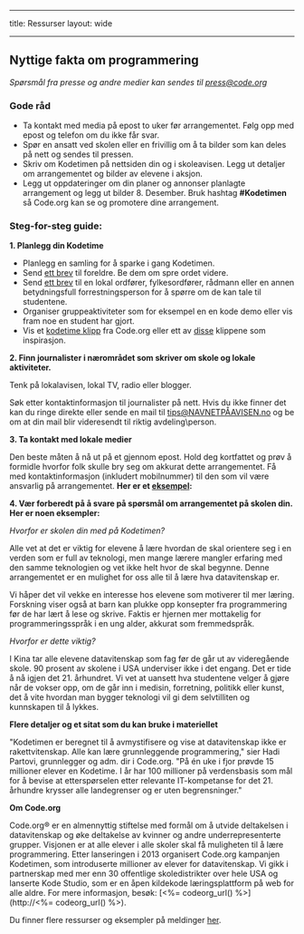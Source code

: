 * * *

title: Ressurser layout: wide

* * *

## Nyttige fakta om programmering

*Spørsmål fra presse og andre medier kan sendes til <press@code.org>*

### Gode råd

  * Ta kontakt med media på epost to uker før arrangementet. Følg opp med epost og telefon om du ikke får svar.
  * Spør en ansatt ved skolen eller en frivillig om å ta bilder som kan deles på nett og sendes til pressen.
  * Skriv om Kodetimen på nettsiden din og i skoleavisen. Legg ut detaljer om arrangementet og bilder av elevene i aksjon.
  * Legg ut oppdateringer om din planer og annonser planlagte arrangement og legg ut bilder 8. Desember. Bruk hashtag **#Kodetimen** så Code.org kan se og promotere dine arrangement.

### Steg-for-steg guide:

**1. Planlegg din Kodetime**

  * Planlegg en samling for å sparke i gang Kodetimen.
  * Send [ett brev](<%= hoc_uri('/resources/#sample-emails') %>) til foreldre. Be dem om spre ordet videre.
  * Send [ett brev](<%= hoc_uri('/resources/#sample-emails') %>) til en lokal ordfører, fylkesordfører, rådmann eller en annen betydningsfull forrestningsperson for å spørre om de kan tale til studentene.
  * Organiser gruppeaktiviteter som for eksempel en en kode demo eller vis fram noe en student har gjort. 
  * Vis et [kodetime klipp](<%= hoc_uri('/') %>) fra Code.org eller ett av [disse](<%= hoc_uri('/resources#videos') %>) klippene som inspirasjon.

**2. Finn journalister i nærområdet som skriver om skole og lokale aktiviteter.**

Tenk på lokalavisen, lokal TV, radio eller blogger.

Søk etter kontaktinformasjon til journalister på nett. Hvis du ikke finner det kan du ringe direkte eller sende en mail til tips@NAVNETPÅAVISEN.no og be om at din mail blir videresendt til riktig avdeling\person.

**3. Ta kontakt med lokale medier**

Den beste måten å nå ut på et gjennom epost. Hold deg kortfattet og prøv å formidle hvorfor folk skulle bry seg om akkurat dette arrangementet. Få med kontaktinformasjon (inkludert mobilnummer) til den som vil være ansvarlig på arrangementet. **Her er et [eksempel](<%= hoc_uri('/resources#sample-emails') %>):**

**4. Vær forberedt på å svare på spørsmål om arrangementet på skolen din. Her er noen eksempler:**

*Hvorfor er skolen din med på Kodetimen?*

Alle vet at det er viktig for elevene å lære hvordan de skal orientere seg i en verden som er full av teknologi, men mange lærere mangler erfaring med den samme teknologien og vet ikke helt hvor de skal begynne. Denne arrangementet er en mulighet for oss alle til å lære hva datavitenskap er.

Vi håper det vil vekke en interesse hos elevene som motiverer til mer læring. Forskning viser også at barn kan plukke opp konsepter fra programmering før de har lært å lese og skrive. Faktis er hjernen mer mottakelig for programmeringsspråk i en ung alder, akkurat som fremmedspråk.

*Hvorfor er dette viktig?*

I Kina tar alle elevene datavitenskap som fag før de går ut av videregående skole. 90 prosent av skolene i USA underviser ikke i det engang. Det er tide å nå igjen det 21. århundret. Vi vet at uansett hva studentene velger å gjøre når de vokser opp, om de går inn i medisin, forretning, politikk eller kunst, det å vite hvordan man bygger teknologi vil gi dem selvtilliten og kunnskapen til å lykkes.

**Flere detaljer og et sitat som du kan bruke i materiellet**

"Kodetimen er beregnet til å avmystifisere og vise at datavitenskap ikke er rakettvitenskap. Alle kan lære grunnleggende programmering," sier Hadi Partovi, grunnlegger og adm. dir i Code.org. "På én uke i fjor prøvde 15 millioner elever en Kodetime. I år har 100 millioner på verdensbasis som mål for å bevise at etterspørselen etter relevante IT-kompetanse for det 21. århundre krysser alle landegrenser og er uten begrensninger."

**Om Code.org**

Code.org® er en almennyttig stiftelse med formål om å utvide deltakelsen i datavitenskap og øke deltakelse av kvinner og andre underrepresenterte grupper. Visjonen er at alle elever i alle skoler skal få muligheten til å lære programmering. Etter lanseringen i 2013 organisert Code.org kampanjen Kodetimen, som introduserte millioner av elever for datavitenskap. Vi gikk i partnerskap med mer enn 30 offentlige skoledistrikter over hele USA og lanserte Kode Studio, som er en åpen kildekode læringsplattform på web for alle aldre. For mere informasjon, besøk: [<%= codeorg_url() %>](http://<%= codeorg_url() %>).

  
Du finner flere ressurser og eksempler på meldinger [ her](<%= hoc_uri('/resources') %>).